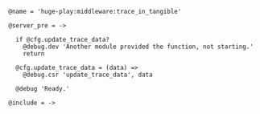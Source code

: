     @name = 'huge-play:middleware:trace_in_tangible'

    @server_pre = ->

      if @cfg.update_trace_data?
        @debug.dev 'Another module provided the function, not starting.'
        return

      @cfg.update_trace_data = (data) =>
        @debug.csr 'update_trace_data', data

      @debug 'Ready.'

    @include = ->
